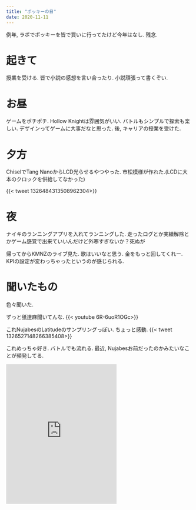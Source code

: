 ```yaml
---
title: "ポッキーの日"
date: 2020-11-11
---
```


例年, ラボでポッキーを皆で買いに行ってたけど今年はなし. 残念.

# 起きて
授業を受ける. 皆で小説の感想を言い合ったり. 小説頑張って書くぞい.

# お昼
ゲームをポチポチ. Hollow Knightは雰囲気がいい. バトルもシンプルで探索も楽しい. デザインってゲームに大事だなと思った.
後, キャリアの授業を受けた.

# 夕方
ChiselでTang NanoからLCD光らせるやつやった. 市松模様が作れた.(LCDに大本のクロックを供給してなかった)

{{< tweet 1326484313508962304>}}

# 夜
ナイキのランニングアプリを入れてランニングした. 走ったログとか実績解除とかゲーム感覚で出来ていいんだけど外寒すぎないか？死ぬが

帰ってからKMNZのライブ見た. 歌はいいなと思う. 金をもっと回してくれー. KPIの設定が変わっちゃったというのが感じられる.

# 聞いたもの
色々聞いた.

ずっと舐達麻聞いてんな.
{{< youtube 6R-6uoR1OGc>}}

これNujabesのLatitudeのサンプリングっぽい. ちょっと感動.
{{< tweet 1326527148266385408>}}

これめっちゃ好き. バトルでも流れる. 最近, Nujabesお前だったのかみたいなことが頻発してる.

<iframe src="https://open.spotify.com/embed/track/4MbUcaX58NkUmKXe6FuBaV" width="300" height="380" frameborder="0" allowtransparency="true" allow="encrypted-media"></iframe>